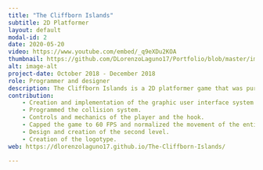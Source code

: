 ```yaml
---
title: "The Cliffborn Islands"
subtitle: 2D Platformer
layout: default
modal-id: 2
date: 2020-05-20
video: https://www.youtube.com/embed/_q9eXDu2KOA
thumbnail: https://github.com/DLorenzoLaguno17/Portfolio/blob/master/img/portfolio/Cliffborn.gif?raw=true
alt: image-alt
project-date: October 2018 - December 2018
role: Programmer and designer
description: The Cliffborn Islands is a 2D platformer game that was purely developed with C++ by a couple of second year students. We used Tiled for the creation of the two levels of the game, and it has different enemies that use pathfinding to try to attack the player, who can attack them or scape. Even though it was not demanded from us we also decided to implement a hook to provide more mobility and platforming tools for the player. Furthermore, the game has a save and load system that uses XML files.
contribution: 
    - Creation and implementation of the graphic user interface system.
    - Programmed the collision system.
    - Controls and mechanics of the player and the hook.
    - Capped the game to 60 FPS and normalized the movement of the entities using delta time.
    - Design and creation of the second level.
    - Creation of the logotype.
web: https://dlorenzolaguno17.github.io/The-Cliffborn-Islands/

---
```

